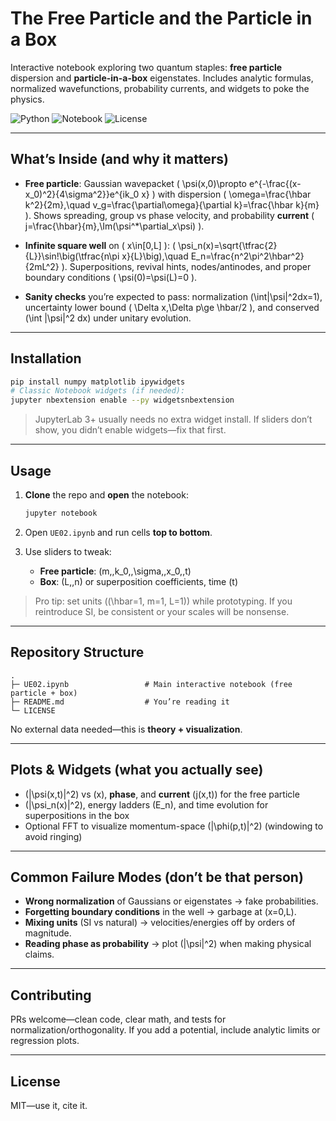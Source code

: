 # The Free Particle and the Particle in a Box

Interactive notebook exploring two quantum staples: **free particle** dispersion and **particle-in-a-box** eigenstates. Includes analytic formulas, normalized wavefunctions, probability currents, and widgets to poke the physics.

![Python](https://img.shields.io/badge/Python-3.9%2B-blue) ![Notebook](https://img.shields.io/badge/Jupyter-Notebook%2FLab-yellow) ![License](https://img.shields.io/badge/License-MIT-green)

---

## What’s Inside (and why it matters)

* **Free particle**: Gaussian wavepacket ( \psi(x,0)\propto e^{-\frac{(x-x_0)^2}{4\sigma^2}}e^{ik_0 x} ) with dispersion
  ( \omega=\frac{\hbar k^2}{2m},\quad v_g=\frac{\partial\omega}{\partial k}=\frac{\hbar k}{m} ).
  Shows spreading, group vs phase velocity, and probability **current** ( j=\frac{\hbar}{m},\Im(\psi^*\partial_x\psi) ).

* **Infinite square well** on ( x\in[0,L] ):
  ( \psi_n(x)=\sqrt{\tfrac{2}{L}}\sin!\big(\tfrac{n\pi x}{L}\big),\quad E_n=\frac{n^2\pi^2\hbar^2}{2mL^2} ).
  Superpositions, revival hints, nodes/antinodes, and proper boundary conditions ( \psi(0)=\psi(L)=0 ).

* **Sanity checks** you’re expected to pass: normalization (\int|\psi|^2dx=1),
  uncertainty lower bound ( \Delta x,\Delta p\ge \hbar/2 ), and conserved (\int |\psi|^2 dx) under unitary evolution.

---

## Installation

```bash
pip install numpy matplotlib ipywidgets
# Classic Notebook widgets (if needed):
jupyter nbextension enable --py widgetsnbextension
```

> JupyterLab 3+ usually needs no extra widget install. If sliders don’t show, you didn’t enable widgets—fix that first.

---

## Usage

1. **Clone** the repo and **open** the notebook:

   ```bash
   jupyter notebook
   ```
2. Open `UE02.ipynb` and run cells **top to bottom**.
3. Use sliders to tweak:

   * **Free particle**: (m,,k_0,,\sigma,,x_0,,t)
   * **Box**: (L,,n) or superposition coefficients, time (t)

> Pro tip: set units ((\hbar=1, m=1, L=1)) while prototyping. If you reintroduce SI, be consistent or your scales will be nonsense.

---

## Repository Structure

```
.
├─ UE02.ipynb                 # Main interactive notebook (free particle + box)
├─ README.md                  # You’re reading it
└─ LICENSE
```

No external data needed—this is **theory + visualization**.

---

## Plots & Widgets (what you actually see)

* (|\psi(x,t)|^2) vs (x), **phase**, and **current** (j(x,t)) for the free particle
* (|\psi_n(x)|^2), energy ladders (E_n), and time evolution for superpositions in the box
* Optional FFT to visualize momentum-space (|\phi(p,t)|^2) (windowing to avoid ringing)

---

## Common Failure Modes (don’t be that person)

* **Wrong normalization** of Gaussians or eigenstates → fake probabilities.
* **Forgetting boundary conditions** in the well → garbage at (x=0,L).
* **Mixing units** (SI vs natural) → velocities/energies off by orders of magnitude.
* **Reading phase as probability** → plot (|\psi|^2) when making physical claims.

---

## Contributing

PRs welcome—clean code, clear math, and tests for normalization/orthogonality. If you add a potential, include analytic limits or regression plots.

---

## License

MIT—use it, cite it.


